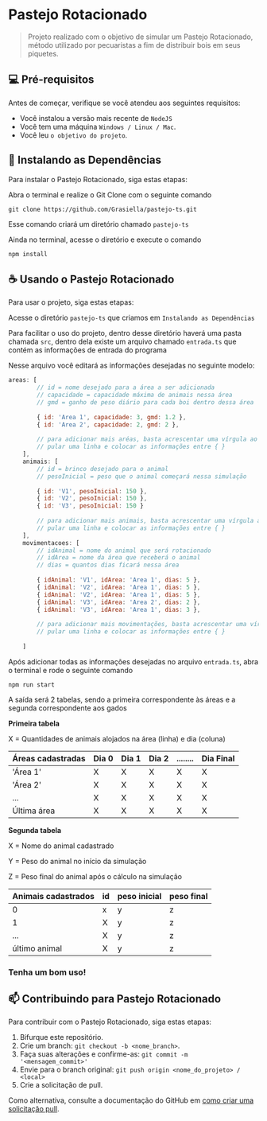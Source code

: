 # Pastejo Rotacionado

<!---Esses são exemplos. Veja https://shields.io para outras pessoas ou para personalizar este conjunto de escudos. Você pode querer incluir dependências, status do projeto e informações de licença aqui--->

> Projeto realizado com o objetivo de simular um Pastejo Rotacionado, método utilizado por pecuaristas a fim de distribuir bois em seus piquetes.

## 💻 Pré-requisitos

Antes de começar, verifique se você atendeu aos seguintes requisitos:
<!---Estes são apenas requisitos de exemplo. Adicionar, duplicar ou remover conforme necessário--->
* Você instalou a versão mais recente de `NodeJS`
* Você tem uma máquina `Windows / Linux / Mac`.
* Você leu `o objetivo do projeto`.

## 🚀 Instalando as Dependências

Para instalar o Pastejo Rotacionado, siga estas etapas:

Abra o terminal e realize o Git Clone com o seguinte comando
```
git clone https://github.com/Grasiella/pastejo-ts.git
```
Esse comando criará um diretório chamado `pastejo-ts`

Ainda no terminal, acesse o diretório e execute o comando
```
npm install
```

## ☕ Usando o Pastejo Rotacionado

Para usar o projeto, siga estas etapas:

Acesse o diretório `pastejo-ts` que criamos em `Instalando as Dependências`

Para facilitar o uso do projeto, dentro desse diretório haverá uma pasta chamada `src`,
dentro dela existe um arquivo chamado `entrada.ts` que contém as informações de entrada do programa

Nesse arquivo você editará as informações desejadas no seguinte modelo:

```js
areas: [
        // id = nome desejado para a área a ser adicionada
        // capacidade = capacidade máxima de animais nessa área
        // gmd = ganho de peso diário para cada boi dentro dessa área
        
        { id: 'Area 1', capacidade: 3, gmd: 1.2 },
        { id: 'Area 2', capacidade: 2, gmd: 2 },
        
        // para adicionar mais aréas, basta acrescentar uma vírgula ao final da última área adicionada,
        // pular uma linha e colocar as informações entre { }
    ],
    animais: [
        // id = brinco desejado para o animal
        // pesoInicial = peso que o animal começará nessa simulação
        
        { id: 'V1', pesoInicial: 150 },
        { id: 'V2', pesoInicial: 150 },
        { id: 'V3', pesoInicial: 150 }
        
        // para adicionar mais animais, basta acrescentar uma vírgula ao final do último animal adicionado,
        // pular uma linha e colocar as informações entre { }
    ],
    movimentacoes: [
        // idAnimal = nome do animal que será rotacionado
        // idArea = nome da área que receberá o animal
        // dias = quantos dias ficará nessa área
        
        { idAnimal: 'V1', idArea: 'Area 1', dias: 5 },
        { idAnimal: 'V2', idArea: 'Area 1', dias: 5 },
        { idAnimal: 'V2', idArea: 'Area 1', dias: 5 },
        { idAnimal: 'V3', idArea: 'Area 2', dias: 2 },
        { idAnimal: 'V3', idArea: 'Area 1', dias: 3 },
    
        // para adicionar mais movimentações, basta acrescentar uma vírgula ao final da última movimentação realizada,
        // pular uma linha e colocar as informações entre { }    
        
    ]
```

Após adicionar todas as informações desejadas no arquivo `entrada.ts`, abra o terminal e rode o seguinte comando

```
npm run start
```

A saída será 2 tabelas, sendo a primeira correspondente às áreas e a segunda correspondente aos gados

**Primeira tabela**

X = Quantidades de animais alojados na área (linha) e dia (coluna)

| Áreas cadastradas   |    Dia 0    |    Dia 1    |    Dia 2    |  ........   |   Dia Final |
| ------------------- | ------------| ------------| ------------|-------------|-------------|
|  'Área 1'           |     X       |     X       |     X       |     X       |     X       |
|  'Área 2'           |     X       |     X       |     X       |     X       |     X       |
|    ...              |     X       |     X       |     X       |     X       |     X       |
|   Última área       |     X       |     X       |     X       |     X       |     X       |


**Segunda tabela**

X = Nome do animal cadastrado

Y = Peso do animal no início da simulação

Z = Peso final do animal após o cálculo na simulação

| Animais cadastrados |    id       |  peso inicial | peso final   |
| ------------------- | ------------|---------------| -------------|
|  0                  |    x        |     y         |     z        |
|  1                  |     X       |     y         |     z        |
|    ...              |     X       |     y         |     z        |
|   último animal     |     X       |     y         |     z        |


<h3>Tenha um bom uso!<h3>


## 📫 Contribuindo para Pastejo Rotacionado
<!---Se o seu README for longo ou se você tiver algum processo ou etapas específicas que deseja que os contribuidores sigam, considere a criação de um arquivo CONTRIBUTING.md separado--->
Para contribuir com o Pastejo Rotacionado, siga estas etapas:

1. Bifurque este repositório.
2. Crie um branch: `git checkout -b <nome_branch>`.
3. Faça suas alterações e confirme-as: `git commit -m '<mensagem_commit>'`
4. Envie para o branch original: `git push origin <nome_do_projeto> / <local>`
5. Crie a solicitação de pull.

Como alternativa, consulte a documentação do GitHub em [como criar uma solicitação pull](https://help.github.com/en/github/collaborating-with-issues-and-pull-requests/creating-a-pull-request).

